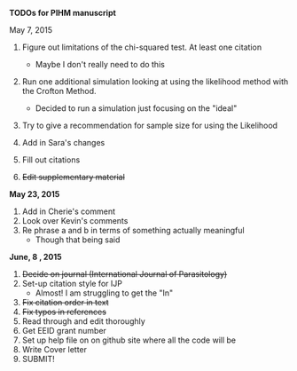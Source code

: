 **TODOs for PIHM manuscript**

May 7, 2015

1. Figure out limitations of the chi-squared test.  At least one citation
    - Maybe I don't really need to do this
2. Run one additional simulation looking at using the likelihood method with the Crofton Method.
    - Decided to run a simulation just focusing on the "ideal"
3. Try to give a recommendation for sample size for using the Likelihood
     
4. Add in Sara's changes
5. Fill out citations
6. <s>Edit supplementary material</s>

**May 23, 2015**

1. Add in Cherie's comment 
2. Look over Kevin's comments
3. Re phrase a and b in terms of something actually meaningful
    - Though that being said

**June, 8 , 2015**

1. <s>Decide on journal (International Journal of Parasitology)</s>
2. Set-up citation style for IJP
    - Almost! I am struggling to get the "In"
3. <s>Fix citation order in text</s>
4. <s>Fix typos in references</s>
5. Read through and edit thoroughly
6. Get EEID grant number
7. Set up help file on on github site where all the code will be
8. Write Cover letter
8. SUBMIT!
